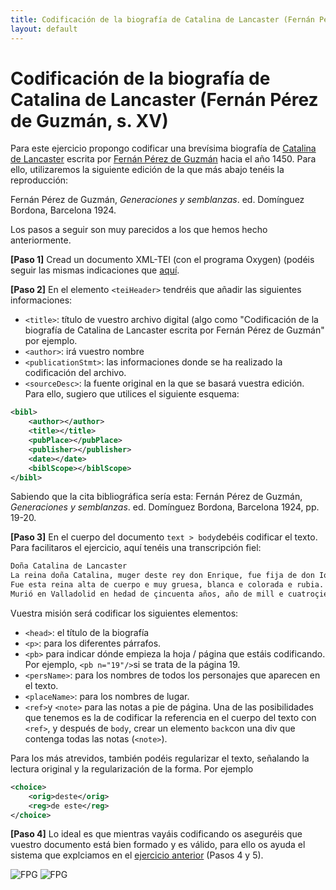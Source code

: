 ```yaml
---
title: Codificación de la biografía de Catalina de Lancaster (Fernán Pérez de Guzmán, s. XV)
layout: default
---
```


# Codificación de la biografía de Catalina de Lancaster (Fernán Pérez de Guzmán, s. XV)

Para este ejercicio propongo codificar una brevísima biografía de [Catalina de Lancaster](https://es.wikipedia.org/wiki/Catalina_de_Lancaster) escrita por [Fernán Pérez de Guzmán](https://es.wikipedia.org/wiki/Fern%C3%A1n_P%C3%A9rez_de_Guzm%C3%A1n) hacia el año 1450. Para ello, utilizaremos la siguiente edición de la que más abajo tenéis la reproducción:

Fernán Pérez de Guzmán, *Generaciones y semblanzas*. ed. Domínguez Bordona, Barcelona 1924.

Los pasos a seguir son muy parecidos a los que hemos hecho anteriormente.  

**[Paso 1]** Cread un documento XML-TEI (con el programa Oxygen) (podéis seguir las mismas indicaciones que [aquí](https://tthub.io/beta/aprende/ejercicios/creacion-de-un-documento-tei).

**[Paso 2]** En el elemento `<teiHeader>` tendréis que añadir las siguientes informaciones:

- `<title>`: título de vuestro archivo digital (algo como "Codificación de la biografía de Catalina de Lancaster escrita por Fernán Pérez de Guzmán" por ejemplo.
- `<author>`: irá vuestro nombre
- `<publicationStmt>`: las informaciones donde se ha realizado la codificación del archivo.  
- `<sourceDesc>`: la fuente original en la que se basará vuestra edición. Para ello, sugiero que utilices el siguiente esquema:

```xml
<bibl>
	<author></author>
	<title></title>
	<pubPlace></pubPlace>
	<publisher></publisher>
	<date></date>
	<biblScope></biblScope>
</bibl>
```

Sabiendo que la cita bibliográfica sería esta: Fernán Pérez de Guzmán, *Generaciones y semblanzas*. ed. Domínguez Bordona, Barcelona 1924, pp. 19-20.

**[Paso 3]** En el cuerpo del documento `text > body`debéis codificar el texto. Para facilitaros el ejercicio, aquí tenéis una transcripción fiel:

```txt
Doña Catalina de Lancaster
La reina doña Catalina, muger deste rey don Enrique, fue fija de don Iohan de Lencastre, fijo ligitimo del rey Aduarte de Inguelaterra, el cual duque caso con doña Costança, fija del rey don Pedro de Castilla e de doña Maria de Padilla.
Fue esta reina alta de cuerpo e muy gruesa, blanca e colorada e rubia. En el talle e meneo del cuerpo tanto pareçia onbre como muger. Fue muy onesta e guardada en su presona e fama, liberal e manifica, pero muy sometida a priuados e muy regida dellos, lo cual, por la mayor parte, es biçio comun de los reyes. No era bien regida en su presona*; ouo una grande dolençia de perlesia, de la cual non quedo bien suelta de la lengua nin libre del cuerpo.
Murió en Valladolid en hedad de çincuenta años, año de mill e cuatroçientos e dies e ocho años.
```

Vuestra misión será codificar los siguientes elementos:

- `<head>`: el título de la biografía
- `<p>`: para los diferentes párrafos.
- `<pb>` para indicar dónde empieza la hoja / página que estáis codificando.  Por ejemplo, `<pb n="19"/>`si se trata de la página 19.
- `<persName>`: para los nombres de todos los personajes que aparecen en el texto.
- `<placeName>`: para los nombres de lugar.
- `<ref>`y `<note>` para las notas a pie de página. Una de las posibilidades que tenemos es la de codificar la referencia en el cuerpo del texto con `<ref>`, y después de `body`, crear un elemento `back`con una div que contenga todas las notas (`<note>`).

Para los más atrevidos, también podéis regularizar el texto, señalando la lectura original y la regularización de la forma. Por ejemplo

```xml
<choice>
	<orig>deste</orig>
	<reg>de este</reg>
</choice>
```

**[Paso 4]** Lo ideal es que mientras vayáis codificando os aseguréis que vuestro documento está bien formado y es válido, para ello os ayuda el sistema que explciamos en el [ejercicio anterior](https://tthub.io/beta/aprende/ejercicios/creacion-de-un-documento-tei) (Pasos 4 y 5).

![FPG](https://github.com/tthub-repo/ejercicios/blob/master/img/5.FPG_Bordona_19.jpg?raw=true)
![FPG](https://github.com/tthub-repo/ejercicios/blob/master/img/5.FPG_Bordona_20.jpg?raw=true)
